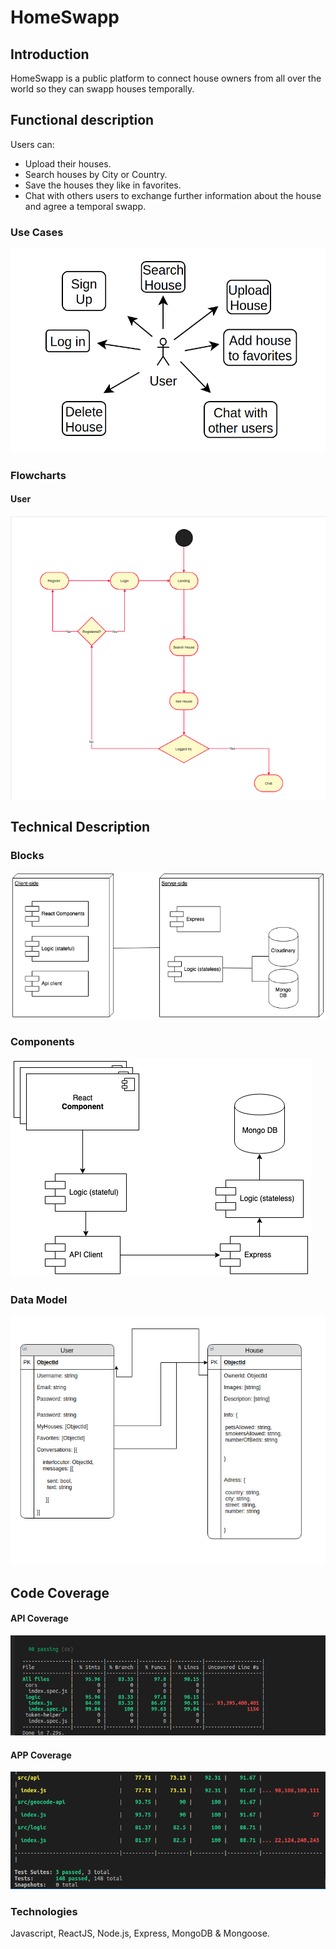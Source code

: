 # HomeSwapp

## Introduction

HomeSwapp is a public platform to connect house owners from all over the world so they can swapp houses temporally.


## Functional description

Users can:

* Upload their houses.
* Search houses by City or Country.
* Save the houses they like in favorites.
* Chat with others users to exchange further information about the house and agree a temporal swapp.


### Use Cases
![Use Cases](images/use-cases.png)


### Flowcharts

#### User
![User Flow](images/flow-user.png)


## Technical Description

### Blocks
![Blocks](images/blocks.png)

### Components
![Components](images/components.png)



### Data Model
![Data Model](images/data-model.png)

## Code Coverage

#### API Coverage
![API Coverage](images/test-coverage-homeSwapp-inn-api.png)

#### APP Coverage
![APP Coverage](images/test-coverage-homeSwapp-app.png)

### Technologies
Javascript, ReactJS, Node.js, Express, MongoDB & Mongoose.

